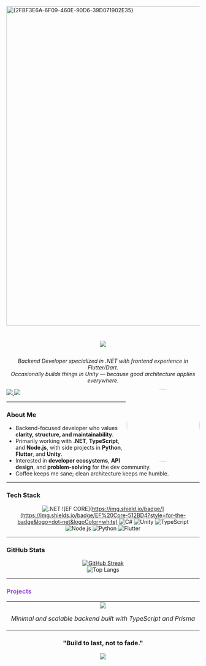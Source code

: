 <img width="1147" height="835" alt="{2FBF3E6A-6F09-460E-90D6-39D071902E35}" src="https://github.com/user-attachments/assets/7e90010a-5731-43dc-be3c-2161d5eb5cfd" /><h1 align="center">
  <img src="https://capsule-render.vercel.app/api?type=waving&color=0:5A189A,100:9D4EDD&height=220&text=Abdullah%20Al-Bayati&fontSize=55&fontAlignY=40&desc=Backend%20Developer%20%7C%20Coffee%20Maniac%20☕&descAlignY=65&descSize=22&animation=fadeIn" />
</h1>

<p align="center">
  <i>Backend Developer specialized in .NET with frontend experience in Flutter/Dart.</i><br/>
  <i>Occasionally builds things in Unity — because good architecture applies everywhere.</i>
</p>

<img align="right" src="https://avatars.githubusercontent.com/Abdullah-Albayati" style="border-radius: 50%" width="190">

<p>
  <a href="https://www.linkedin.com/in/abdullah-al-bayati-65533a28b/" target="_blank">
    <img src="https://img.shields.io/badge/LinkedIn-5A189A?style=for-the-badge&logo=linkedin&logoColor=white"/>
  </a>
  <a href="https://www.instagram.com/8y.yi" target="_blank">
    <img src="https://img.shields.io/badge/Instagram-9D4EDD?style=for-the-badge&logo=instagram&logoColor=white"/>
  </a>
</p>

---

### About Me

- Backend-focused developer who values **clarity, structure, and maintainability**.  
- Primarily working with **.NET**, **TypeScript**, and **Node.js**, with side projects in **Python**, **Flutter**, and **Unity**.  
- Interested in **developer ecosystems**, **API design**, and **problem-solving** for the dev community.  
- Coffee keeps me sane; clean architecture keeps me humble.

---

### Tech Stack

<div align="center">

![.NET](https://img.shields.io/badge/.NET-5A189A?style=for-the-badge&logo=dotnet&logoColor=white)
![EF CORE](https://img.shield.io/badge/](https://img.shields.io/badge/EF%20Core-512BD4?style=for-the-badge&logo=dot-net&logoColor=white)
![C#](https://img.shields.io/badge/C%23-7B2CBF?style=for-the-badge&logo=c-sharp&logoColor=white)
![Unity](https://img.shields.io/badge/Unity-6A0DAD?style=for-the-badge&logo=unity&logoColor=white)
![TypeScript](https://img.shields.io/badge/TypeScript-8E4AFF?style=for-the-badge&logo=typescript&logoColor=white)
![Node.js](https://img.shields.io/badge/Node.js-6A0DAD?style=for-the-badge&logo=node-dot-js&logoColor=white)
![Python](https://img.shields.io/badge/Python-9D4EDD?style=for-the-badge&logo=python&logoColor=white)
![Flutter](https://img.shields.io/badge/Flutter-7B2CBF?style=for-the-badge&logo=flutter&logoColor=white)

</div>

---

### GitHub Stats

<div align="center">

[![GitHub Streak](https://github-readme-streak-stats.herokuapp.com?user=Abdullah-Albayati&theme=midnight-purple&hide_border=true&date_format=M%20j%5B%2C%20Y%5D)](https://git.io/streak-stats)  
![Top Langs](https://github-readme-stats.vercel.app/api/top-langs/?username=Abdullah-Albayati&layout=compact&theme=midnight-purple&hide_border=true)

</div>

---

### <span style="color:#9D4EDD">Projects</span>

<div align="center">

<table>
  <tr>
    <td align="center" width="45%">
      <a href="https://github.com/makers-hackathon/hisba.git">
        <img src="https://img.shields.io/badge/Hisba-Backend%20Architecture%20%7C%20TypeScript-9D4EDD?style=for-the-badge&logo=github&logoColor=white"/>
      </a>
      <p><i>Minimal and scalable backend built with TypeScript and Prisma</i></p>
    </td>
  </tr>
</table>

</div>


<h3 align="center">
  "Build to last, not to fade."
</h3>

<div align="center">
  <img src="https://capsule-render.vercel.app/api?type=waving&color=0:9D4EDD,100:5A189A&height=100&section=footer" />
</div>

